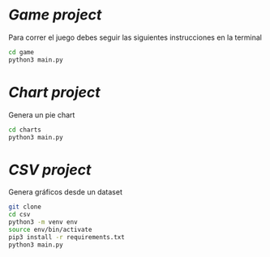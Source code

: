 # ***Game project***

Para correr el juego debes seguir las siguientes instrucciones en la terminal

```sh
cd game
python3 main.py
```

# ***Chart project***

Genera un pie chart

```sh
cd charts
python3 main.py
```

# ***CSV project***

Genera gráficos desde un dataset

```sh
git clone
cd csv
python3 -m venv env
source env/bin/activate
pip3 install -r requirements.txt
python3 main.py
```
